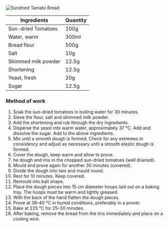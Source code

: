 ![Sundried Tamato Bread](resource:assets/images/breadDoughProducts/sundried_tomato_bread.png)

| Ingredients              | Quantity               |
|--------------------------|------------------------|
| Sun-dried Tomatoes       | 100g                   |
| Water, warm              | 300ml                  |
| Bread flour              | 500g                   |
| Salt                     | 10g                    |
| Skimmed milk powder      | 12.5g                  |
| Shortening               | 12.5g                  |
| Yeast, fresh             | 20g                    |
| Sugar                    | 12.5g                  |


### **Method of work**
1. Soak the sun-dried tomatoes in boiling water for 30 minutes.
2. Sieve the flour, salt and skimmed milk powder.
3. Add the shortening and rub through the dry ingredients.
4. Disperse the yeast into warm water, approximately 37 °C. Add and dissolve the sugar. Add to the above ingredients.
5. Mix until a smooth dough is formed. Check for any extremes in consistency and adjust as necessary until a smooth elastic dough is formed.
6. Cover the dough, keep warm and allow to prove.
7. he dough and mix in the chopped sun-dried tomatoes (well drained).
8. Mould and prove again for another 30 minutes (covered).
9. Divide the dough into two and mould round.
10. Rest for 10 minutes. Keep covered.
11. Remould into ball shape.
12. Place the dough pieces into 15 cm diameter hoops laid out on a baking tray. The hoops must be warm and lightly greased.
13. With the back of the hand flatten the dough pieces.
14. Prove at 38–40 °C in humid conditions, preferably in a prover.
15. Bake at 225 °C for 25–30 minutes.
16. After baking, remove the bread from the tins immediately and place on a cooling wire.